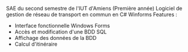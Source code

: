SAE du second semestre de l'IUT d'Amiens (Première année)
Logiciel de gestion de réseau de transport en commun en C# Winforms
Features : 
 - Interface fonctionnelle Windows Forms
 - Accès et modification d'une BDD SQL
 - Affichage des données de la BDD
 - Calcul d'itinéraire
